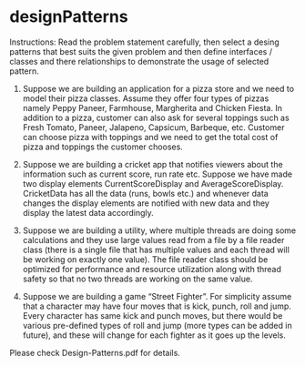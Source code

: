 # designPatterns

Instructions:
Read the problem statement carefully, then select a desing patterns that best suits the given problem and then define interfaces / classes and there relationships to demonstrate the usage of selected pattern.

1. Suppose we are building an application for a pizza store and we need to model their pizza classes. Assume they offer four types of pizzas namely Peppy Paneer, Farmhouse, Margherita  and Chicken Fiesta. In addition to a pizza, customer can also ask for several toppings such as Fresh Tomato, Paneer, Jalapeno, Capsicum, Barbeque, etc.
Customer can choose pizza with toppings and we need to get the total cost of pizza and toppings the customer chooses.

2. Suppose we are building a cricket app that notifies viewers about the information such as current score, run rate etc. Suppose we have made two display elements CurrentScoreDisplay and AverageScoreDisplay. CricketData has all the data (runs, bowls etc.) and whenever data changes the display elements are notified with new data and they display the latest data accordingly.

3. Suppose we are building a utility, where multiple threads are doing some calculations and they use large values read from a file by a file reader class (there is a single file that has multiple values and each thread will be working on exactly one value).
The file reader class should be optimized for performance and resource utilization along with thread safety so that no two threads are working on the same value.

4. Suppose we are building a game “Street Fighter”. For simplicity assume that a character may have four moves that is kick, punch, roll and jump. Every character has same kick and punch moves, but there would be various pre-defined types of roll and jump (more types can be added in future), and these will change for each fighter as it goes up the levels.

Please check Design-Patterns.pdf for details.
